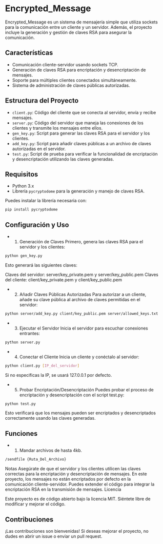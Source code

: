 # Encrypted_Message

Encrypted_Message es un sistema de mensajería simple que utiliza sockets para la comunicación entre un cliente y un servidor. Además, el proyecto incluye la generación y gestión de claves RSA para asegurar la comunicación.

## Características

- Comunicación cliente-servidor usando sockets TCP.
- Generación de claves RSA para encriptación y desencriptación de mensajes.
- Soporte para múltiples clientes conectados simultáneamente.
- Sistema de administración de claves públicas autorizadas.

## Estructura del Proyecto

- `client.py`: Código del cliente que se conecta al servidor, envía y recibe mensajes.
- `server.py`: Código del servidor que maneja las conexiones de los clientes y transmite los mensajes entre ellos.
- `gen_key.py`: Script para generar las claves RSA para el servidor y los clientes.
- `add_key.py`: Script para añadir claves públicas a un archivo de claves autorizadas en el servidor.
- `test.py`: Script de prueba para verificar la funcionalidad de encriptación y desencriptación utilizando las claves generadas.

## Requisitos

- Python 3.x
- Librería `pycryptodome` para la generación y manejo de claves RSA.

Puedes instalar la librería necesaria con:

```bash
pip install pycryptodome
```
## Configuración y Uso
- 1. Generación de Claves
Primero, genera las claves RSA para el servidor y los clientes:


```bash
python gen_key.py
```
Esto generará las siguientes claves:

Claves del servidor: server/key_private.pem y server/key_public.pem
Claves del cliente: client/key_private.pem y client/key_public.pem
- 2. Añadir Claves Públicas Autorizadas
Para autorizar a un cliente, añade su clave pública al archivo de claves permitidas en el servidor:


```bash
python server/add_key.py client/key_public.pem server/allowed_keys.txt
```
- 3. Ejecutar el Servidor
Inicia el servidor para escuchar conexiones entrantes:


```bash
python server.py
```
- 4. Conectar el Cliente
Inicia un cliente y conéctalo al servidor:


```bash
python client.py [IP_del_servidor]
```
Si no especificas la IP, se usará 127.0.0.1 por defecto.

- 5. Probar Encriptación/Desencriptación
Puedes probar el proceso de encriptación y desencriptación con el script test.py:


```bash
python test.py
```
Esto verificará que los mensajes pueden ser encriptados y desencriptados correctamente usando las claves generadas.

## Funciones

- 1. Mandar archivos de hasta 4kb.

```bash
/sendfile {Ruta_Del_Archivo}
```



Notas
Asegúrate de que el servidor y los clientes utilicen las claves correctas para la encriptación y desencriptación de mensajes.
En este proyecto, los mensajes no están encriptados por defecto en la comunicación cliente-servidor. Puedes extender el código para integrar la encriptación RSA en la transmisión de mensajes.
Licencia

Este proyecto es de código abierto bajo la licencia MIT. Siéntete libre de modificar y mejorar el código.

## Contribuciones
¡Las contribuciones son bienvenidas! Si deseas mejorar el proyecto, no dudes en abrir un issue o enviar un pull request.
